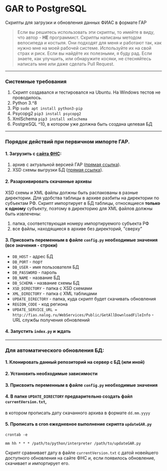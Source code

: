 # GAR to PostgreSQL
Скрипты для загрузки и обновления данных ФИАС в формате ГАР

> Если вы решитесь использовать эти скрипты, то имейте в виду, что автор - 
> **НЕ** программист. Скрипты написаны методом велосипеда и костыля. Они 
> подходят для меня и работают так, как нужно мне на моей рабочей системе.
> Используйте их на свой страх и риск.
> Если вы найдёте их полезными, я буду рад. Если знаете, как улучшить, или
> обнаружите косяки, не стесняйтесь написать мне или даже сделать Pull Request.

* * *
### Системные требования
1. Скрипт создавался и тестировался на Ubuntu. На Windows тестов не проводилось.
2. Python 3.^8
3. Pip 
`sudo apt install python3-pip`
4. Psycopg2 
`pip3 install psycopg2`
5. XmlSchema 
`pip3 install xmlschema`
6. PostgreSQL ^10, в котором уже должна быть создана целевая БД
* * *

### Порядок действий при первичном импорте ГАР.

#### 1. Загрузить с [сайта ФНС](https://fias.nalog.ru/Updates):
1. архив с актуальной версией ГАР ([прямая ссылка](http://fias.nalog.ru/Public/Downloads/Actual/gar_xml.zip)).
2. XSD схемы выгрузки БД ([прямая ссылка](https://fias.nalog.ru/docs/gar_schemas.zip)).

#### 2. Разархивировать скачанные архивы
XSD схемы и XML файлы должны быть распакованы в разные директории.
Для удобства таблицы в архиве разбиты на директории по субъектам РФ.
Скрипт импортирует в БД таблицы, относящиеся **только к одному** субъекту,
поэтому в директорию для XML файлов должны быть извлечены:
1. папка, соответствующая номеру импортируемого субъекта РФ
2. все файлы, находящиеся в архиве без директорий, "сверху"

#### 3. Присвоить переменным в файле `config.py` необходимые значения (все значения - строки)
* `DB_HOST` - адрес БД
* `DB_PORT` - порт
* `DB_USER` - имя пользователя БД
* `DB_PASSWORD` - пароль
* `DB_NAME` - название БД
* `DB_SCHEMA` - название схемы БД
* `XSD_DIRECTORY` - папка с XSD схемами
* `XML_DIRECTORY` - папка с XML таблицами
* `UPDATE_DIRECTORY` - папка, куда скрипт будет скачивать обновления
* `REGION_CODE` - код региона
* `UPDATE_SERVICE_URL = http://fias.nalog.ru/WebServices/Public/GetAllDownloadFileInfo` - URL службы получения обновлений

#### 4. Запустить `index.py` и ждать

* * *

### Для автоматического обновления БД:

#### 1. Клонировать данный репозиторий на сервер с БД (или иной)
#### 2. Установить необходимые зависимости
#### 3. Присвоить переменным в файле `config.py` необходимые значения
#### 4. В папке `UPDATE_DIRECTORY` предварительно создать файл `currentVersion.txt`,
в котором прописать дату скачанного архива в формате `dd.mm.yyyy`
#### 5. Прописать в cron ежедневное выполнение скрипта `updateGAR.py`
```crontab -e```

```mm hh * * * /path/to/python/interpreter /path/to/updateGAR.py```

Скрипт сравнивает дату в файле `currentVersion.txt` с датой новейшего доступного 
обновления на сайте ФНС и, если появилось обновление, скачивает и импортирует его.
